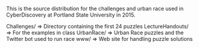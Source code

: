 This is the source distribution for the challenges and urban race used in CyberDiscovery at Portland State University in 2015.

Challenges/      => Directory containing the first 24 puzzles
LectureHandouts/ => For the examples in class
UrbanRace/       => Urban Race puzzles and the Twitter bot used to run race
www/             => Web site for handling puzzle solutions